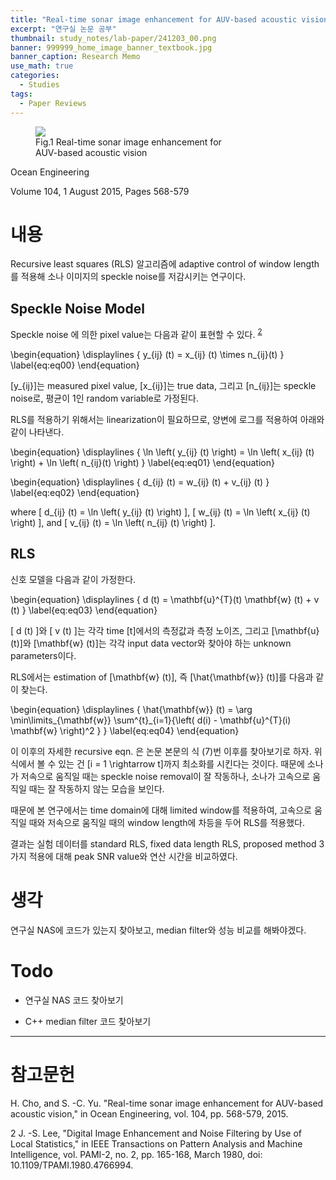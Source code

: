 ```yaml
---
title: "Real-time sonar image enhancement for AUV-based acoustic vision"
excerpt: "연구실 논문 공부"
thumbnail: study_notes/lab-paper/241203_00.png
banner: 999999_home_image_banner_textbook.jpg
banner_caption: Research Memo
use_math: true
categories:
  - Studies
tags:
  - Paper Reviews
---
```


<figure class="align-center" style="width: 60%">
  <a href="{{ site.url }}{{ site.baseurl }}/assets/images/study_notes/lab-paper/241203_00.png">
  <img src="{{ site.url }}{{ site.baseurl }}/assets/images/study_notes/lab-paper/241203_00.png">
  </a>
  <figcaption>
  Fig.1 Real-time sonar image enhancement for AUV-based acoustic vision
  </figcaption>
</figure>

Ocean Engineering

Volume 104, 1 August 2015, Pages 568-579

# 내용

Recursive least squares (RLS) 알고리즘에 adaptive control of window length를 적용해 소나 이미지의 speckle noise를 저감시키는 연구이다.

## Speckle Noise Model

Speckle noise 에 의한 pixel value는 다음과 같이 표현할 수 있다. <sup>[2](#footnote_1)</sup>

\begin{equation}
  \displaylines
  {
    y\_{ij} (t) = x\_{ij} (t) \times n\_{ij}(t)
  }
  \label{eq:eq00}
\end{equation}

\[y\_{ij}\]는 measured pixel value, \[x\_{ij}\]는 true data, 그리고 \[n\_{ij}\]는 speckle noise로, 평균이 1인 random variable로 가정된다.

RLS를 적용하기 위해서는 linearization이 필요하므로, 양변에 로그를 적용하여 아래와 같이 나타낸다.

\begin{equation}
  \displaylines
  {
    \ln \left( y\_{ij} (t) \right) = \ln \left( x\_{ij} (t) \right) + \ln \left( n\_{ij}(t) \right)
  }
  \label{eq:eq01}
\end{equation}

\begin{equation}
  \displaylines
  {
    d\_{ij} (t) = w\_{ij} (t) + v\_{ij} (t)
  }
  \label{eq:eq02}
\end{equation}

where \[ d\_{ij} (t) = \ln \left( y\_{ij} (t) \right) \], \[ w\_{ij} (t) = \ln \left( x\_{ij} (t) \right) \], and \[ v\_{ij} (t) = \ln \left( n\_{ij} (t) \right) \].

## RLS

신호 모델을 다음과 같이 가정한다.

\begin{equation}
  \displaylines
  {
    d (t) = \mathbf{u}^{T}(t) \mathbf{w} (t) + v (t)
  }
  \label{eq:eq03}
\end{equation}

\[ d (t) \]와 \[ v (t) \]는 각각 time \[t\]에서의 측정값과 측정 노이즈, 그리고 \[\mathbf{u}(t)\]와 \[\mathbf{w} (t)\]는 각각 input data vector와 찾아야 하는 unknown parameters이다.

RLS에서는 estimation of \[\mathbf{w} (t)\], 즉 \[\hat{\mathbf{w}} (t)\]를 다음과 같이 찾는다.

\begin{equation}
  \displaylines
  {
    \hat{\mathbf{w}} (t) = \arg \min\limits\_{\mathbf{w}} \sum^{t}\_{i=1}{\left( d(i) - \mathbf{u}^{T}(i) \mathbf{w} \right)^2 }
  }
  \label{eq:eq04}
\end{equation}

이 이후의 자세한 recursive eqn. 은 논문 본문의 식 (7)번 이후를 찾아보기로 하자. 위 식에서 볼 수 있는 건 \[i = 1 \rightarrow t\]까지 최소화를 시킨다는 것이다. 때문에 소나가 저속으로 움직일 때는 speckle noise removal이 잘 작동하나, 소나가 고속으로 움직일 때는 잘 작동하지 않는 모습을 보인다.

때문에 본 연구에서는 time domain에 대해 limited window를 적용하여, 고속으로 움직일 때와 저속으로 움직일 때의 window length에 차등을 두어 RLS를 적용했다.

결과는 실험 데이터를 standard RLS, fixed data length RLS, proposed method 3 가지 적용에 대해 peak SNR value와 연산 시간을 비교하였다.

# 생각

연구실 NAS에 코드가 있는지 찾아보고, median filter와 성능 비교를 해봐야겠다.

# Todo

* 연구실 NAS 코드 찾아보기

* C++ median filter 코드 찾아보기

---

# 참고문헌

H. Cho, and S. -C. Yu. "Real-time sonar image enhancement for AUV-based acoustic vision," in Ocean Engineering, vol. 104, pp. 568-579, 2015.

<a name="footnote_1">2</a> J. -S. Lee, "Digital Image Enhancement and Noise Filtering by Use of Local Statistics," in IEEE Transactions on Pattern Analysis and Machine Intelligence, vol. PAMI-2, no. 2, pp. 165-168, March 1980, doi: 10.1109/TPAMI.1980.4766994.
